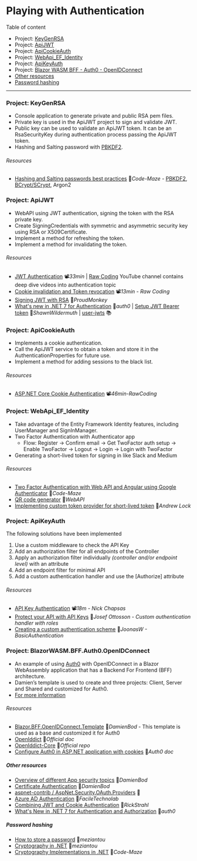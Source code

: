 # Playing with Authentication

Table of content

- Project: [KeyGenRSA](#project-keygenrsa)
- Project: [ApiJWT](#project-apijwt)
- Project: [ApiCookieAuth](#project-apicookieauth)
- Project: [WebApi_EF_Identity](#project-webapi_ef_identity)
- Project: [ApiKeyAuth](#project-apikeyauth)
- Project: [Blazor WASM BFF - Auth0 - OpenIDConnect](#project-blazorwasmbffauth0openidconnect)
- [Other resources](#other-resources)
- [Password hashing](#password-hashing)

---

### Project: KeyGenRSA

- Console application to generate private and public RSA pem files.
- Private key is used in the ApiJWT project to sign and validate JWT.
- Public key can be used to validate an ApiJWT token. It can be an RsaSecurityKey during authentication process passing the ApiJWT token.
- Hashing and Salting password with [PBKDF2](KeyGenRSA/Hashing_PBKDF2.cs).

###### Resources

- [Hashing and Salting passwords best practices](https://code-maze.com/csharp-hashing-salting-passwords-best-practices/) 📓*Code-Maze* - [PBKDF2](KeyGenRSA/Hashing_PBKDF2.cs), [BCrypt/SCrypt](https://github.com/BcryptNet/bcrypt.net), Argon2

### Project: ApiJWT

- WebAPI using JWT authentication, signing the token with the RSA private key.
- Create SigningCredentials with symmetric and asymmetric security key using RSA or X509Certificate.
- Implement a method for refreshing the token.
- Implement a method for invalidating the token.

###### Resources

- [JWT Authentication](https://youtu.be/8FvN5bhVYxY) 📽️*33min* | [Raw Coding](https://www.youtube.com/@RawCoding/videos) YouTube channel contains deep dive videos into authentication topic
- [Cookie invalidation and Token revocation](https://youtu.be/R6r_uSSIzvs) 📽️*13min - Raw Coding*
- [Signing JWT with RSA](https://vmsdurano.com/-net-core-3-1-signing-jwt-with-rsa/) 📓*ProudMonkey*
- [What's new in .NET 7 for Authentication](https://auth0.com/blog/whats-new-in-dotnet-7-for-authentication-and-authorization/) 📓*auth0* | [Setup JWT Bearer token](https://wildermuth.com/2022/12/07/changes-in-jwt-bearer-tokens-in-dotnet-7/) 📓*ShawnWildermuth* | [user-jwts](https://learn.microsoft.com/en-us/aspnet/core/security/authentication/jwt-authn) 📚

### Project: ApiCookieAuth

- Implements a cookie authentication.
- Call the ApiJWT service to obtain a token and store it in the AuthenticationProperties for future use.
- Implement a method for adding sessions to the black list.
###### Resources
- [ASP.NET Core Cookie Authentication](https://youtu.be/hw2B6SZj8y8) 📽️*46min-RawCoding*

### Project: WebApi_EF_Identity

- Take advantage of the Entity Framework Identity features, including UserManager and SignInManager.
- Two Factor Authentication with Authenticator app
  - Flow: Register -> Confirm email -> Get TwoFactor auth setup -> Enable TwoFactor -> Logout -> Login -> Login with TwoFactor
- Generating a short-lived token for signing in like Slack and Medium

###### Resources

- [Two Factor Authentication with Web API and Angular using Google Authenticator](https://code-maze.com/dotnet-angular-two-factor-authentication-with-using-google-authenticator) 📓*Code-Maze*
- [QR code generator](https://goqr.me/api) 📓*WebAPI*
- [Implementing custom token provider for short-lived token](https://andrewlock.net/implementing-custom-token-providers-for-passwordless-authentication-in-asp-net-core-identity) 📓*Andrew Lock*

### Project: ApiKeyAuth

The following solutions have been implemented
1. Use a custom middleware to check the API Key
2. Add an authorization filter for all endpoints of the Controller
3. Apply an authorization filter individually *(controller and/or endpoint level)* with an attribute
4. Add an endpoint filter for minimal API
5. Add a custom authentication handler and use the [Authorize] attribute

###### Resources

- [API Key Authentication](https://youtu.be/GrJJXixjR8M) 📽️*18m - Nick Chapsas*
- [Protect your API with API Keys](https://josefottosson.se/asp-net-core-protect-your-api-with-api-keys/) 📓*Josef Ottosson - Custom authentication handler with roles*
- [Creating a custom authentication scheme](https://joonasw.net/view/creating-auth-scheme-in-aspnet-core-2/) 📓*JoonasW - BasicAuthentication*

### Project: BlazorWASM.BFF.Auth0.OpenIDConnect

- An example of using [Auth0](https://auth0.com) with OpenIDConnect in a Blazor WebAssembly application that has a Backend For Frontend (BFF) architecture.
- Damien’s template is used to create and three projects: Client, Server and Shared and customized for Auth0.
- [For more information](BlazorWASM.BFF.Auth0.OpenIDConnect)

###### Resources

- [Blazor.BFF.OpenIDConnect.Template](https://github.com/damienbod/Blazor.BFF.OpenIDConnect.Template) 👤*DamienBod* - This template is used as a base and customized it for Auth0
- [OpenIddict](https://documentation.openiddict.com) 📓*Official doc*
- [OpenIddict-Core](https://github.com/openiddict/openiddict-core) 👤*Official repo*
- [Configure Auth0 in ASP.NET application with cookies](https://auth0.com/docs/quickstart/webapp/aspnet-core) 📓*Auth0 doc*

##### Other resources

- [Overview of different App security topics](https://github.com/damienbod/aspnetcore-standup-authn-authz) 👤*DamienBod*
- [Certificate Authentication](https://damienbod.com/2019/06/13/certificate-authentication-in-asp-net-core-3-0/) 📓*DamienBod*
- [aspnet-contrib / AspNet.Security.OAuth.Providers](https://github.com/aspnet-contrib/AspNet.Security.OAuth.Providers) 👤
- [Azure AD Authentication](https://www.faciletechnolab.com/blog/2021/4/13/how-to-implement-azure-ad-authentication-in-aspnet-core-50-web-application) 📓*FacileTechnolab*
- [Combining JWT and Cookie Authentication](https://weblog.west-wind.com/posts/2022/Mar/29/Combining-Bearer-Token-and-Cookie-Auth-in-ASPNET) 📓*RickStrahl*
- [What's New in .NET 7 for Authentication and Authorization](https://auth0.com/blog/whats-new-in-dotnet-7-for-authentication-and-authorization) 📓*auth0*

##### Password hashing

- [How to store a password](https://www.meziantou.net/how-to-store-a-password-in-a-web-application.htm) 📓*meziantou*
- [Cryptography in .NET](https://www.meziantou.net/cryptography-in-dotnet.htm) 📓*meziantou*
- [Cryptography Implementations in .NET](https://code-maze.com/dotnet-cryptography-implementations/) 📓*Code-Maze*